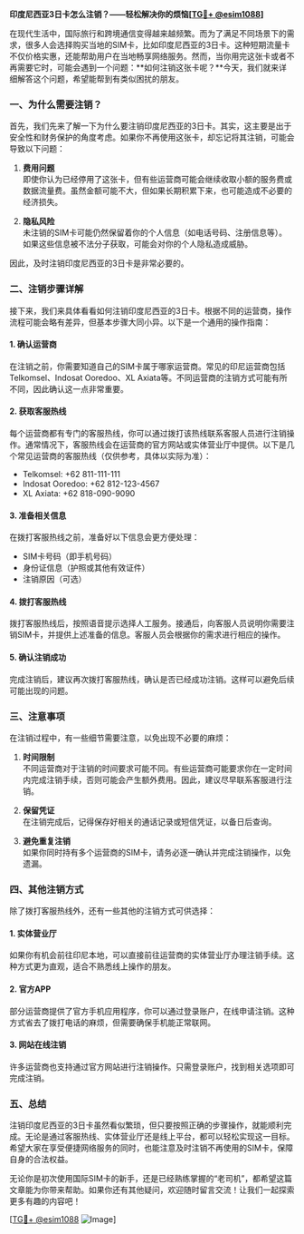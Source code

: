 **印度尼西亚3日卡怎么注销？——轻松解决你的烦恼[[TG💪+ @esim1088](https://t.me/s/esim1088)]**

在现代生活中，国际旅行和跨境通信变得越来越频繁。而为了满足不同场景下的需求，很多人会选择购买当地的SIM卡，比如印度尼西亚的3日卡。这种短期流量卡不仅价格实惠，还能帮助用户在当地畅享网络服务。然而，当你用完这张卡或者不再需要它时，可能会遇到一个问题：**如何注销这张卡呢？**今天，我们就来详细解答这个问题，希望能帮到有类似困扰的朋友。

### 一、为什么需要注销？

首先，我们先来了解一下为什么要注销印度尼西亚的3日卡。其实，这主要是出于安全性和财务保护的角度考虑。如果你不再使用这张卡，却忘记将其注销，可能会导致以下问题：

1. **费用问题**  
   即使你认为已经停用了这张卡，但有些运营商可能会继续收取小额的服务费或数据流量费。虽然金额可能不大，但如果长期积累下来，也可能造成不必要的经济损失。

2. **隐私风险**  
   未注销的SIM卡可能仍然保留着你的个人信息（如电话号码、注册信息等）。如果这些信息被不法分子获取，可能会对你的个人隐私造成威胁。

因此，及时注销印度尼西亚的3日卡是非常必要的。

### 二、注销步骤详解

接下来，我们来具体看看如何注销印度尼西亚的3日卡。根据不同的运营商，操作流程可能会略有差异，但基本步骤大同小异。以下是一个通用的操作指南：

#### 1. 确认运营商
在注销之前，你需要知道自己的SIM卡属于哪家运营商。常见的印尼运营商包括Telkomsel、Indosat Ooredoo、XL Axiata等。不同运营商的注销方式可能有所不同，因此确认这一点非常重要。

#### 2. 获取客服热线
每个运营商都有专门的客服热线，你可以通过拨打该热线联系客服人员进行注销操作。通常情况下，客服热线会在运营商的官方网站或实体营业厅中提供。以下是几个常见运营商的客服热线（仅供参考，具体以实际为准）：
- Telkomsel: +62 811-111-111
- Indosat Ooredoo: +62 812-123-4567
- XL Axiata: +62 818-090-9090

#### 3. 准备相关信息
在拨打客服热线之前，准备好以下信息会更方便处理：
- SIM卡号码（即手机号码）
- 身份证信息（护照或其他有效证件）
- 注销原因（可选）

#### 4. 拨打客服热线
拨打客服热线后，按照语音提示选择人工服务。接通后，向客服人员说明你需要注销SIM卡，并提供上述准备的信息。客服人员会根据你的需求进行相应的操作。

#### 5. 确认注销成功
完成注销后，建议再次拨打客服热线，确认是否已经成功注销。这样可以避免后续可能出现的问题。

### 三、注意事项

在注销过程中，有一些细节需要注意，以免出现不必要的麻烦：

1. **时间限制**  
   不同运营商对于注销的时间要求可能不同。有些运营商可能要求你在一定时间内完成注销手续，否则可能会产生额外费用。因此，建议尽早联系客服进行注销。

2. **保留凭证**  
   在注销完成后，记得保存好相关的通话记录或短信凭证，以备日后查询。

3. **避免重复注销**  
   如果你同时持有多个运营商的SIM卡，请务必逐一确认并完成注销操作，以免遗漏。

### 四、其他注销方式

除了拨打客服热线外，还有一些其他的注销方式可供选择：

#### 1. 实体营业厅
如果你有机会前往印尼本地，可以直接前往运营商的实体营业厅办理注销手续。这种方式更为直观，适合不熟悉线上操作的朋友。

#### 2. 官方APP
部分运营商提供了官方手机应用程序，你可以通过登录账户，在线申请注销。这种方式省去了拨打电话的麻烦，但需要确保手机能正常联网。

#### 3. 网站在线注销
许多运营商也支持通过官方网站进行注销操作。只需登录账户，找到相关选项即可完成注销。

### 五、总结

注销印度尼西亚的3日卡虽然看似繁琐，但只要按照正确的步骤操作，就能顺利完成。无论是通过客服热线、实体营业厅还是线上平台，都可以轻松实现这一目标。希望大家在享受便捷网络服务的同时，也能注意及时注销不再使用的SIM卡，保障自身的合法权益。

无论你是初次使用国际SIM卡的新手，还是已经熟练掌握的“老司机”，都希望这篇文章能为你带来帮助。如果你还有其他疑问，欢迎随时留言交流！让我们一起探索更多有趣的内容吧！

[[TG💪+ @esim1088](https://t.me/s/esim1088) ![Image](https://i.postimg.cc/4NQfJmqS/Snipaste-2025-05-13-00-14-12.png)]